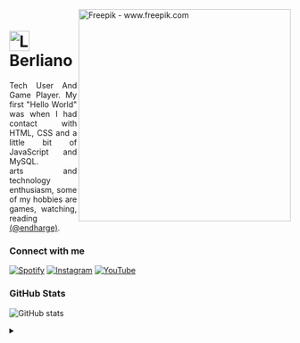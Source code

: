 <img align="right" alt="Freepik - www.freepik.com" height="380" src="https://user-images.githubusercontent.com/97471199/230774187-e482399b-492c-4c17-a831-0314bf90526e.png">

<h1>
    <a href="https://elidianaandrade.github.io/">
     <img align="center" alt="Logo Berlianoel" width="36px" src="https://berliano.vercel.app/images/profile.jpg"></a>
    <span>Berliano</span>
</h1>

<p align="justify">Tech User And  Game Player. My first "Hello World" was when I had contact with HTML, CSS and a little bit of JavaScript and MySQL. 
<br>
 arts and technology enthusiasm, some of my hobbies are games, watching, reading <a href="https://www.instagram.com/endharge/">(@endharge)</a>.</p>
<!--
[![Preview](https://img.shields.io/badge/Portfolio-000?style=for-the-badge&logo=github&logoColor=FF00F6)](https://berliano.vercel.app/)
[![GitHub Page](https://img.shields.io/badge/berlianoel-67136f?style=for-the-badge)](https://elidianaandrade.github.io/)
-->

### Connect with me

[![Spotify](https://img.shields.io/badge/-Spotify-000?style=for-the-badge&logo=spotify&logoColor=FF00F6&color:FFF)](https://spoti.fi/3yMTZAS)
[![Instagram](https://img.shields.io/badge/-Instagram-000?style=for-the-badge&logo=instagram&logoColor=FF00F6&color:FFF)](https://www.instagram.com/endharge/)
[![YouTube](https://img.shields.io/badge/-YouTube-000?style=for-the-badge&logo=youtube&logoColor=FF00F6&color:FFF)](https://www.youtube.com/@endnergy/)

### GitHub Stats

![GitHub stats](https://github-readme-stats-git-masterrstaa-rickstaa.vercel.app/api?username=berlianoel&hide_title=true&show_icons=true&include_all_commits=false&count_private=true&line_height=25&hide=issues&bg_color=000&title_color=FF00F6&text_color=FFF&border_radius=3&border_color=36123c&icon_color=FF00F6&theme=gotham)
<!--[![Most Used Languages](https://github-readme-stats-git-masterrstaa-rickstaa.vercel.app/api/top-langs/?username=berlianoel&line_height=10&card_width=290&layout=compact&hide_title=false&count_private=true&langs_count=5&show_icons=true&title_color=FF00F6&hide=html,css,scss&bg_color=000&text_color=8B8B8B&border_radius=3&border_color=561760&count_private=true)](https://github.com/berlianoel/github-readme-stats)-->

<details align="left">
  <summary></summary> 
 
  - Badges by <a href="https://shields.io/">shields.io</a><br>
 
  <div align="right"> by <a href="https://github.com/berlianoel">EA</a>.</div>

</details>
